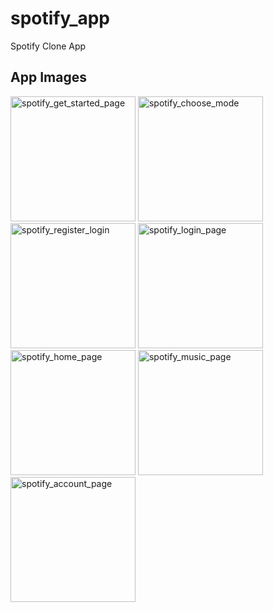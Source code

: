 # spotify_app

Spotify Clone App

## App Images

 <img src="https://github.com/user-attachments/assets/27f1f1dd-2c7f-4ba4-86c5-3ddb8c027360" alt="spotify_get_started_page" width="200px">
 <img src="https://github.com/user-attachments/assets/7410bbc8-771e-44f1-a442-3753db9a3eaa" alt="spotify_choose_mode" width="200px">
 <img src="https://github.com/user-attachments/assets/739fe822-ad6b-4f9d-a65f-8bd1f6765b90" alt="spotify_register_login" width="200px">
 <img src="https://github.com/user-attachments/assets/4be5e5a7-6e42-4d81-87fc-57079898a82f" alt="spotify_login_page" width="200px">
 <img src="https://github.com/user-attachments/assets/9f525f98-caff-47a9-bcb1-4c0cc873a6a7" alt="spotify_home_page" width="200px">
 <img src="https://github.com/user-attachments/assets/dcccae9c-1009-40a1-bdc7-43b4f32c0152" alt="spotify_music_page" width="200px">
 <img src="https://github.com/user-attachments/assets/bff12749-da54-438d-bcd2-49c46536096c" alt="spotify_account_page" width="200px">
